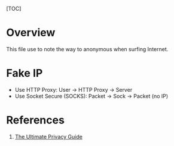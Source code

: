 [TOC]

# Overview

This file use to note the way to anonymous when surfing Internet.


# Fake IP

- Use HTTP Proxy: User -> HTTP Proxy -> Server
- Use Socket Secure (SOCKS): Packet -> Sock -> Packet (no IP)

# References

1. [The Ultimate Privacy Guide][1]

[1]: https://www.bestvpn.com/the-ultimate-privacy-guide/ "The Ultimate Privacy Guide"
[startpage-vs-ddg]: http://securityspread.com/2016/10/24/duckduckgo-startpage-2016-update/
[privacy-tools]: https://www.privacytools.io/
